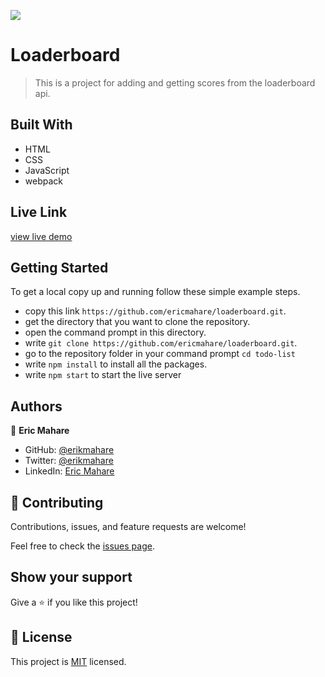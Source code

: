 ![](https://img.shields.io/badge/Microverse-blueviolet)

# Loaderboard

> This is a project for adding and getting scores from the loaderboard api.

## Built With

- HTML
- CSS
- JavaScript
- webpack
## Live Link

[view live demo](https://ericmahare.github.io/todo-list/)

## Getting Started

To get a local copy up and running follow these simple example steps.

- copy this link `https://github.com/ericmahare/loaderboard.git`.
- get the directory that you want to clone the repository.
- open the command prompt in this directory.
- write `git clone https://github.com/ericmahare/loaderboard.git`.
- go to the repository folder in your command prompt `cd todo-list`
- write `npm install` to install all the packages.
- write `npm start` to start the live server

## Authors

👤 **Eric Mahare**

- GitHub: [@erikmahare](https://github.com/ericmahare)
- Twitter: [@erikmahare](https://twitter.com/erikmahare)
- LinkedIn: [Eric Mahare](https://www.linkedin.com/in/eric-mahare-358944183?lipi=urn%3Ali%3Apage%3Ad_flagship3_profile_view_base_contact_details%3BGc83LPvtSs%2BW8o55aCNPKw%3D%3D)


## 🤝 Contributing

Contributions, issues, and feature requests are welcome!

Feel free to check the [issues page](../../issues/).

## Show your support

Give a ⭐️ if you like this project!

## 📝 License

This project is [MIT](./MIT.md) licensed.
